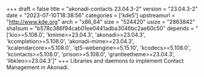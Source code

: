 +++
draft = false
title = "akonadi-contacts 23.04.3-2"
version = "23.04.3-2"
date = "2023-07-10T18:38:56"
categories = ['kde5']
upstreamurl = "http://www.kde.org"
arch = "x86_64"
size = "524420"
usize = "2863842"
sha1sum = "b578c386f94cab01ee0441adba3046bc2ae60c50"
depends = "['kio>=5.108.0', 'kmime>=23.04.3', 'akonadi>=23.04.3', 'kcompletion>=5.108.0', 'akonadi-mime>=23.04.3', 'kcalendarcore>=5.108.0', 'qt5-webengine>=5.15.10', 'kcodecs>=5.108.0', 'kcontacts>=5.108.0', 'prison>=5.108.0', 'grantleetheme>=23.04.3', 'libkleo>=23.04.3']"
+++
Libraries and daemons to implement Contact Management in Akonadi.